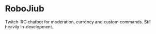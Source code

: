 # RoboJiub

 Twitch IRC chatbot for moderation, currency and custom commands.
 Still heavily in-development.

